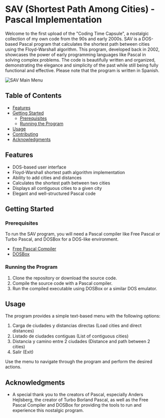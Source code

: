 # SAV (Shortest Path Among Cities) - Pascal Implementation

Welcome to the first upload of the "Coding Time Capsule", a nostalgic collection of my own code from the 90s and early 2000s. SAV is a DOS-based Pascal program that calculates the shortest path between cities using the Floyd-Warshall algorithm. This program, developed back in 2002, showcases the power of early programming languages like Pascal in solving complex problems. The code is beautifully written and organized, demonstrating the elegance and simplicity of the past while still being fully functional and effective. Please note that the program is written in Spanish.

![SAV Main Menu](images/sav-main-menu.png)

## Table of Contents

- [Features](#features)
- [Getting Started](#getting-started)
  - [Prerequisites](#prerequisites)
  - [Running the Program](#running-the-program)
- [Usage](#usage)
- [Contributing](#contributing)
- [Acknowledgments](#acknowledgments)

## Features

- DOS-based user interface
- Floyd-Warshall shortest path algorithm implementation
- Ability to add cities and distances
- Calculates the shortest path between two cities
- Displays all contiguous cities to a given city
- Elegant and well-structured Pascal code

## Getting Started

### Prerequisites

To run the SAV program, you will need a Pascal compiler like Free Pascal or Turbo Pascal, and DOSBox for a DOS-like environment.

- [Free Pascal Compiler](https://www.freepascal.org/)
- [DOSBox](https://www.dosbox.com/)

### Running the Program

1. Clone the repository or download the source code.
2. Compile the source code with a Pascal compiler.
3. Run the compiled executable using DOSBox or a similar DOS emulator.

## Usage

The program provides a simple text-based menu with the following options:

1. Carga de ciudades y distancias directas (Load cities and direct distances)
2. Listado de ciudades contiguas (List of contiguous cities)
3. Distancia y camino entre 2 ciudades (Distance and path between 2 cities)
4. Salir (Exit)

Use the menu to navigate through the program and perform the desired actions.

## Acknowledgments

- A special thank you to the creators of Pascal, especially Anders Hejlsberg, the creator of Turbo Borland Pascal, as well as the Free Pascal Compiler and DOSBox for providing the tools to run and experience this nostalgic program.
